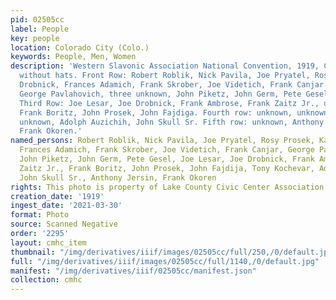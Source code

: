 ```yaml
---
pid: 02505cc
label: People
key: people
location: Colorado City (Colo.)
keywords: People, Men, Women
description: 'Western Slavonic Association National Convention, 1919, Colorado City
  without hats. Front Row: Robert Roblik, Nick Pavila, Joe Pryatel, Rosy Prosek, Katie
  Drobnick, Frances Adamich, Frank Skrober, Joe Videtich, Frank Canjar. Second Row:
  George Pavlahovich, three unknown, John Piketz, John Germ, Pete Gesel, unknown.
  Third Row: Joe Lesar, Joe Drobnick, Frank Ambrose, Frank Zaitz Jr., unknown, unknown,
  Frank Boritz, John Prosek, John Fajdiga. Fourth row: unknown, unknown, Tony Kochevar,
  unknown, Adolph Auzichih, John Skull Sr. Fifth row: unknown, Anthony Jersin, unknown,
  Frank Okoren.'
named_persons: Robert Roblik, Nick Pavila, Joe Pryatel, Rosy Prosek, Katie Drobnick,
  Frances Adamich, Frank Skrober, Joe Videtich, Frank Canjar, George Pavlahovich,
  John Piketz, John Germ, Pete Gesel, Joe Lesar, Joe Drobnick, Frank Ambrose, Frank
  Zaitz Jr., Frank Boritz, John Prosek, John Fajdija, Tony Kochevar, Adolph Auzichih,
  John Skull Sr., Anthony Jersin, Frank Okoren
rights: This photo is property of Lake County Civic Center Association.
creation_date: '1919'
ingest_date: '2021-03-30'
format: Photo
source: Scanned Negative
order: '2295'
layout: cmhc_item
thumbnail: "/img/derivatives/iiif/images/02505cc/full/250,/0/default.jpg"
full: "/img/derivatives/iiif/images/02505cc/full/1140,/0/default.jpg"
manifest: "/img/derivatives/iiif/02505cc/manifest.json"
collection: cmhc
---
```


